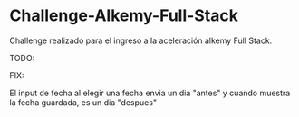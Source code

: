 # Challenge-Alkemy-Full-Stack

Challenge realizado para el ingreso a la aceleración alkemy Full Stack.

TODO:


FIX:

El input de fecha al elegir una fecha envia un dia "antes" y cuando muestra la fecha guardada, es un dia "despues"
